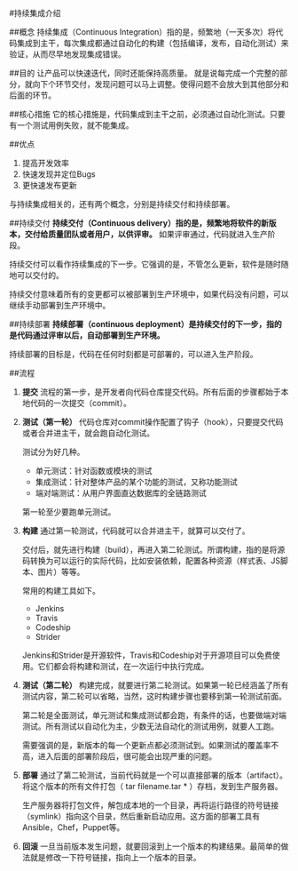 #持续集成介绍

##概念
持续集成（Continuous Integration）指的是，频繁地（一天多次）将代码集成到主干，每次集成都通过自动化的构建（包括编译，发布，自动化测试）来验证，从而尽早地发现集成错误。

##目的
让产品可以快速迭代，同时还能保持高质量。
就是说每完成一个完整的部分，就向下个环节交付，发现问题可以马上调整。使得问题不会放大到其他部分和后面的环节。

##核心措施
它的核心措施是，代码集成到主干之前，必须通过自动化测试。只要有一个测试用例失败，就不能集成。

##优点
1. 提高开发效率
2. 快速发现并定位Bugs
3. 更快速发布更新

与持续集成相关的，还有两个概念，分别是持续交付和持续部署。

##持续交付
**持续交付（Continuous delivery）指的是，频繁地将软件的新版本，交付给质量团队或者用户，以供评审。** 如果评审通过，代码就进入生产阶段。

持续交付可以看作持续集成的下一步。它强调的是，不管怎么更新，软件是随时随地可以交付的。

持续交付意味着所有的变更都可以被部署到生产环境中，如果代码没有问题，可以继续手动部署到生产环境中。

##持续部署
**持续部署（continuous deployment）是持续交付的下一步，指的是代码通过评审以后，自动部署到生产环境。**

持续部署的目标是，代码在任何时刻都是可部署的，可以进入生产阶段。

##流程
1. **提交**
   流程的第一步，是开发者向代码仓库提交代码。所有后面的步骤都始于本地代码的一次提交（commit）。
2. **测试（第一轮）**
    代码仓库对commit操作配置了钩子（hook），只要提交代码或者合并进主干，就会跑自动化测试。

    测试分为好几种。
    + 单元测试：针对函数或模块的测试
    + 集成测试：针对整体产品的某个功能的测试，又称功能测试
    + 端对端测试：从用户界面直达数据库的全链路测试  
    
    第一轮至少要跑单元测试。

3. **构建**
    通过第一轮测试，代码就可以合并进主干，就算可以交付了。

    交付后，就先进行构建（build），再进入第二轮测试。所谓构建，指的是将源码转换为可以运行的实际代码，比如安装依赖，配置各种资源（样式表、JS脚本、图片）等等。

    常用的构建工具如下。
    + Jenkins
    + Travis
    + Codeship
    + Strider
    
    Jenkins和Strider是开源软件，Travis和Codeship对于开源项目可以免费使用。它们都会将构建和测试，在一次运行中执行完成。
4. **测试（第二轮）**
    构建完成，就要进行第二轮测试。如果第一轮已经涵盖了所有测试内容，第二轮可以省略，当然，这时构建步骤也要移到第一轮测试前面。

    第二轮是全面测试，单元测试和集成测试都会跑，有条件的话，也要做端对端测试。所有测试以自动化为主，少数无法自动化的测试用例，就要人工跑。

    需要强调的是，新版本的每一个更新点都必须测试到。如果测试的覆盖率不高，进入后面的部署阶段后，很可能会出现严重的问题。
5. **部署**
    通过了第二轮测试，当前代码就是一个可以直接部署的版本（artifact）。将这个版本的所有文件打包（ tar filename.tar * ）存档，发到生产服务器。

    生产服务器将打包文件，解包成本地的一个目录，再将运行路径的符号链接（symlink）指向这个目录，然后重新启动应用。这方面的部署工具有Ansible，Chef，Puppet等。
6. **回滚**
    一旦当前版本发生问题，就要回滚到上一个版本的构建结果。最简单的做法就是修改一下符号链接，指向上一个版本的目录。
   


